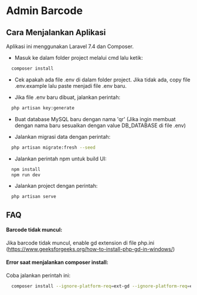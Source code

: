 
# Admin Barcode 

## Cara Menjalankan Aplikasi

Aplikasi ini menggunakan Laravel 7.4 dan Composer.

- Masuk ke dalam folder project melalui cmd lalu ketik:
```bash
  composer install
```
- Cek apakah ada file .env di dalam folder project. Jika tidak ada, copy file .env.example lalu paste menjadi file .env baru.

- Jika file .env baru dibuat, jalankan perintah:
```bash
  php artisan key:generate
```

- Buat database MySQL baru dengan nama 'qr' (Jika ingin membuat dengan nama baru sesuaikan dengan value DB_DATABASE di file .env)

- Jalankan migrasi data dengan perintah:
```bash
  php artisan migrate:fresh --seed
```

- Jalankan perintah npm untuk build UI:
```bash
  npm install
  npm run dev
```

- Jalankan project dengan perintah:
```bash
  php artisan serve
```

## FAQ

#### Barcode tidak muncul:

Jika barcode tidak muncul, enable gd extension di file php.ini (https://www.geeksforgeeks.org/how-to-install-php-gd-in-windows/)

#### Error saat menjalankan composer install:

Coba jalankan perintah ini:
```bash
  composer install --ignore-platform-req=ext-gd --ignore-platform-req=ext-zip
```


